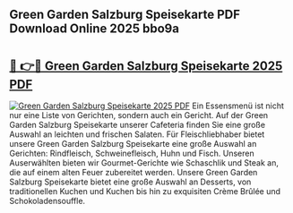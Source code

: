 ## Green Garden Salzburg Speisekarte PDF Download Online 2025 bbo9a

# <h2><a href="http://gc5ken.nevu.top/?p=Green+Garden+Salzburg+Speisekarte">🔗 👉🔴 Green Garden Salzburg Speisekarte 2025 PDF</a></h2>

[![Green Garden Salzburg Speisekarte 2025 PDF](https://i.imgur.com/dBaPXMq.png)](http://gc5ken.nevu.top/?p=Green+Garden+Salzburg+Speisekarte)
Ein Essensmenü ist nicht nur eine Liste von Gerichten, sondern auch ein Gericht. Auf der Green Garden Salzburg Speisekarte unserer Cafeteria finden Sie eine große Auswahl an leichten und frischen Salaten. Für Fleischliebhaber bietet unsere Green Garden Salzburg Speisekarte eine große Auswahl an Gerichten: Rindfleisch, Schweinefleisch, Huhn und Fisch. Unseren Auserwählten bieten wir Gourmet-Gerichte wie Schaschlik und Steak an, die auf einem alten Feuer zubereitet werden. Unsere Green Garden Salzburg Speisekarte bietet eine große Auswahl an Desserts, von traditionellen Kuchen und Kuchen bis hin zu exquisiten Crème Brûlée und Schokoladensouffle.
